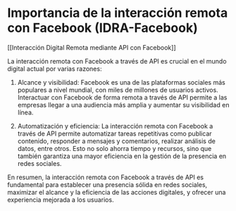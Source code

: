# Importancia de la interacción remota con Facebook (IDRA-Facebook)

[[Interacción Digital Remota mediante API con Facebook]]

La interacción remota con Facebook a través de API es crucial en el mundo digital actual por varias razones:

1. Alcance y visibilidad: Facebook es una de las plataformas sociales más populares a nivel mundial, con miles de millones de usuarios activos. Interactuar con Facebook de forma remota a través de API permite a las empresas llegar a una audiencia más amplia y aumentar su visibilidad en línea.

2. Automatización y eficiencia: La interacción remota con Facebook a través de API permite automatizar tareas repetitivas como publicar contenido, responder a mensajes y comentarios, realizar análisis de datos, entre otros. Esto no solo ahorra tiempo y recursos, sino que también garantiza una mayor eficiencia en la gestión de la presencia en redes sociales.

En resumen, la interacción remota con Facebook a través de API es fundamental para establecer una presencia sólida en redes sociales, maximizar el alcance y la eficiencia de las acciones digitales, y ofrecer una experiencia mejorada a los usuarios.
